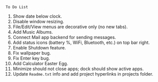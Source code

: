 `To Do List`

1. Show date below clock.
2. Disable window resizing.
3. File/Edit/View menus are decorative only (no new tabs).
4. Add Music Albums.
5. Connect Mail app backend for sending messages.
6. Add status icons (battery %, WiFi, Bluetooth, etc.) on top bar right.
7. Enable Shutdown feature.
8. Fix wallpaper bug.
9. Fix Enter key bug.
10. Add Calculator Easter Egg.
11. Minimize should not close apps; dock should show active apps.
12. Update `Readme.txt` info and add project hyperlinks in projects folder.
